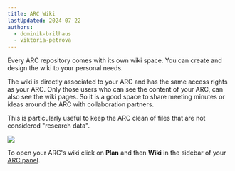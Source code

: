 ```yaml
---
title: ARC Wiki
lastUpdated: 2024-07-22
authors:
  - dominik-brilhaus
  - viktoria-petrova
---
```


Every ARC repository comes with its own wiki space. You can create and design the wiki to your personal needs. 

The wiki is directly associated to your ARC and has the same access rights as your ARC. Only those users who can see the content of your ARC, can also see the wiki pages. So it is a good space to share meeting minutes or ideas around the ARC with collaboration partners. 

This is particularly useful to keep the ARC clean of files that are not considered "research data". 


![](@images/datahub/datahub-wiki.png)


To open your ARC's wiki click on **Plan** and then **Wiki** in the sidebar of your [ARC panel](../datahub-arc-panel). 
